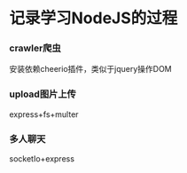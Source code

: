 
# 记录学习NodeJS的过程

### crawler爬虫
安装依赖cheerio插件，类似于jquery操作DOM    


### upload图片上传
express+fs+multer


### 多人聊天
socketIo+express
